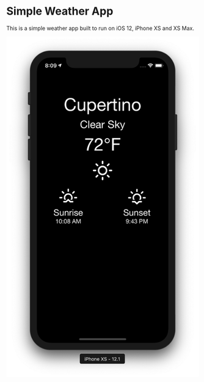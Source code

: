 # Simple Weather App

This is a simple weather app built to run on iOS 12, iPhone XS and XS Max.

![Screenshot](weather-app/Screenshot.png)
